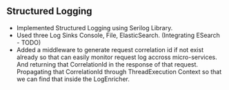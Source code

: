 ﻿## Structured Logging

- Implemented Structured Logging using Serilog Library.
- Used three Log Sinks Console, File, ElasticSearch. (Integrating ESearch - TODO)
- Added a middleware to generate request correlation id if not exist already so that can easily monitor request log accross micro-services. And returning that CorrelationId in the response of that request. Propagating that CorrelationId through ThreadExecution Context so that we can find that inside the LogEnricher.